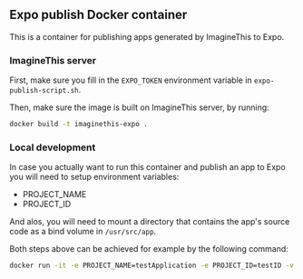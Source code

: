 ## Expo publish Docker container

This is a container for publishing apps generated by ImagineThis to Expo.

### ImagineThis server

First, make sure you fill in the `EXPO_TOKEN` environment variable in `expo-publish-script.sh`.

Then, make sure the image is built on ImagineThis server, by running:
```sh
docker build -t imaginethis-expo .
```

### Local development

In case you actually want to run this container and publish an app to Expo you will need to setup environment variables:
- PROJECT_NAME
- PROJECT_ID

And alos, you will need to mount a directory that contains the app's source code as a bind volume in `/usr/src/app`.

Both steps above can be achieved for example by the following command:
```sh
docker run -it -e PROJECT_NAME=testApplication -e PROJECT_ID=testID -v /ImagineThisBackend/OutputStorage/testID:/usr/src/app imaginethis-expo
```
